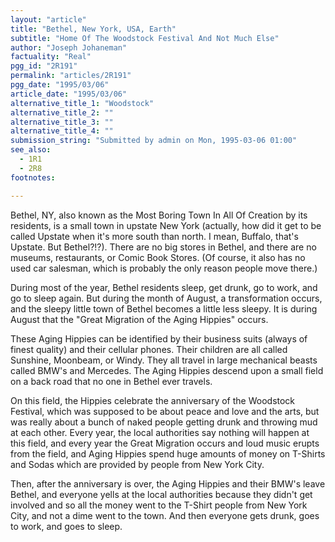 ```yaml
---
layout: "article"
title: "Bethel, New York, USA, Earth"
subtitle: "Home Of The Woodstock Festival And Not Much Else"
author: "Joseph Johaneman"
factuality: "Real"
pgg_id: "2R191"
permalink: "articles/2R191"
pgg_date: "1995/03/06"
article_date: "1995/03/06"
alternative_title_1: "Woodstock"
alternative_title_2: ""
alternative_title_3: ""
alternative_title_4: ""
submission_string: "Submitted by admin on Mon, 1995-03-06 01:00"
see_also:
  - 1R1
  - 2R8
footnotes: 

---
```

<div>
<p>Bethel, NY, also known as the Most Boring Town In All Of Creation by its residents, is a small town in upstate New York (actually, how did it get to be called Upstate when it's more south than north. I mean, Buffalo, that's Upstate. But Bethel?!?). There are no big stores in Bethel, and there are no museums, restaurants, or Comic Book Stores. (Of course, it also has no used car salesman, which is probably the only reason people move there.)</p>
<p>During most of the year, Bethel residents sleep, get drunk, go to work, and go to sleep again. But during the month of August, a transformation occurs, and the sleepy little town of Bethel becomes a little less sleepy. It is during August that the "Great Migration of the Aging Hippies" occurs.</p>
<p>These Aging Hippies can be identified by their business suits (always of finest quality) and their cellular phones. Their children are all called Sunshine, Moonbeam, or Windy. They all travel in large mechanical beasts called BMW's and Mercedes. The Aging Hippies descend upon a small field on a back road that no one in Bethel ever travels.</p>
<p>On this field, the Hippies celebrate the anniversary of the Woodstock Festival, which was supposed to be about peace and love and the arts, but was really about a bunch of naked people getting drunk and throwing mud at each other. Every year, the local authorities say nothing will happen at this field, and every year the Great Migration occurs and loud music erupts from the field, and Aging Hippies spend huge amounts of money on T-Shirts and Sodas which are provided by people from New York City.</p>
<p>Then, after the anniversary is over, the Aging Hippies and their BMW's leave Bethel, and everyone yells at the local authorities because they didn't get involved and so all the money went to the T-Shirt people from New York City, and not a dime went to the town. And then everyone gets drunk, goes to work, and goes to sleep.</p>
</div>
